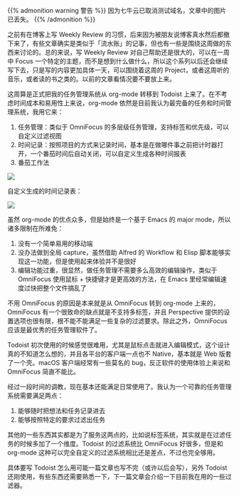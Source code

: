   

{{% admonition warning 警告 %}}
因为七牛云已取消测试域名，文章中的图片已丢失。
{{% /admonition %}}

之前有在博客上写 Weekly Review 的习惯，后来因为被朋友说博客真水然后都撤下来了，有些文章确实是类似于「流水账」的记事，但也有一些是围绕这周做的东西来讨论的。总的来说，写 Weekly Review 对自己帮助还是很大的，可以在一周中 Focus 一个特定的主题，而不是想到什么做什么，所以这个系列以后还会继续写下去，只是写的内容更加具体一天，可以围绕着这周的 Project，或者这周听的音乐，或者读的书之类的。以前的文章看情况要不要放上来。

这周算是正式把我的任务管理系统从 org-mode 转移到 Todoist 上来了。在不考虑时间成本和易用性上来说，org-mode 依然是目前我认为最完备的任务和时间管理系统，我用它来：

1. 任务管理：类似于 OmniFocus 的多层级任务管理，支持标签和优先级，可以自定义过滤视图
2. 时间记录：按照项目的方式来记录时间，基本是在做哪件事之前把计时器打开，一个番茄时间后自动关闭，可以自定义生成各种时间报表
3. 番茄工作法

![](http://omaacpco9.bkt.clouddn.com/2017-05-07-092455.jpg)

自定义生成的时间记录表：

![](http://omaacpco9.bkt.clouddn.com/2017-05-07-092544.jpg)

虽然 org-mode 的优点众多，但是始终是一个基于 Emacs 的 major mode，所以诸多限制在所难免：

1. 没有一个简单易用的移动端
2. 没办法做到全局 capture，虽然借助 Alfred 的 Workflow 和 Elisp 脚本能够实现这一功能，但是使用起来体验并不是很好
3. 编辑功能过重，很显然，做任务管理不需要多么高效的编辑操作，类似于 OmniFocus 使用鼠标 + 快捷键才是更高效的方法，在 Emacs 里经常编辑速度过快把整个文件搞乱了

不用 OmniFocus 的原因是本来就是从 OmniFocus 转到 org-mode 上来的，OmniFocus 有一个很致命的缺点就是不支持多标签，并且 Perspective 提供的设置选项也很有限，根不能不能满足一些复杂的过滤要求。除此之外，OmniFocus 应该是最优秀的任务管理软件了。

Todoist 初次使用的时候感觉很难用，尤其是鼠标点击就进入编辑模式，这个设计真的不知道怎么想的，并且各平台的客户端一点也不 Native，基本就是 Web 版套了一个壳。macOS 客户端经常有一些莫名的 bug，反正软件的使用体验上来说和 OmniFocus 简直不能比。

经过一段时间的调教，现在基本还能满足日常使用了。我认为一个可靠的任务管理系统需要满足两点：

1. 能够随时把想法和任务记录进去
2. 能够按照特定的要求过滤出任务

其他的一些东西其实都是为了服务这两点的，比如说标签系统，其实就是在过滤任务的时候多加了一个维度。Todoist 的过滤系统比 OmniFocus 好很多，但是和 org-mode 这种可以完全自定义的过滤系统相比还是差点，不过也完全够用。

具体要写 Todoist 怎么用可能一篇文章也写不完（或许以后会写），另外 Todoist 还刚使用，有些东西还需要熟悉一下，下一篇文章会介绍一下目前我在用的一些过滤器。

